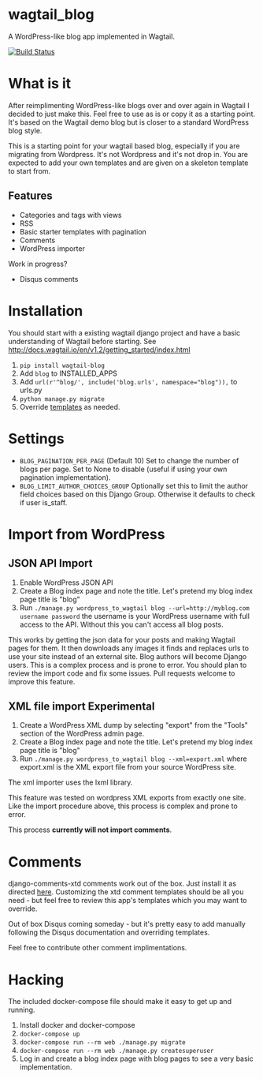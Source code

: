 # wagtail_blog
A WordPress-like blog app implemented in Wagtail.

[![Build Status](https://travis-ci.org/thelabnyc/wagtail_blog.svg?branch=master)](https://travis-ci.org/thelabnyc/wagtail_blog)

# What is it

After reimplimenting WordPress-like blogs over and over again in Wagtail I decided to just make this. 
Feel free to use as is or copy it as a starting point. 
It's based on the Wagtail demo blog but is closer to a standard WordPress blog style. 

This is a starting point for your wagtail based blog, especially if you are migrating from Wordpress. It's not Wordpress and it's not drop in. You are expected to add your own templates and are given on a skeleton template to start from.

## Features

- Categories and tags with views
- RSS
- Basic starter templates with pagination
- Comments
- WordPress importer

Work in progress?

- Disqus comments

# Installation

You should start with a existing wagtail django project and have a basic understanding of Wagtail before starting.
See http://docs.wagtail.io/en/v1.2/getting_started/index.html

1. `pip install wagtail-blog`
2. Add `blog` to INSTALLED_APPS
3. Add `url(r'^blog/', include('blog.urls', namespace="blog")),` to urls.py
4. `python manage.py migrate`
5. Override [templates](/blog/templates/blog/) as needed.

# Settings

- `BLOG_PAGINATION_PER_PAGE` (Default 10) Set to change the number of blogs per page. Set to None to disable (useful if using your own pagination implementation).
- `BLOG_LIMIT_AUTHOR_CHOICES_GROUP` Optionally set this to limit the author field choices based on this Django Group. Otherwise it defaults to check if user is_staff.

# Import from WordPress

## JSON API Import

1. Enable WordPress JSON API
2. Create a Blog index page and note the title. Let's pretend my blog index page title is "blog"
3. Run `./manage.py wordpress_to_wagtail blog --url=http://myblog.com username password` the username is your WordPress username with full access to the API. Without this you can't access all blog posts.

This works by getting the json data for your posts and making Wagtail pages for them. 
It then downloads any images it finds and replaces urls to use your site instead of an external site. 
Blog authors will become Django users.
This is a complex process and is prone to error. You should plan to review the import code and fix some issues.
Pull requests welcome to improve this feature.

## XML file import **Experimental**

1. Create a WordPress XML dump by selecting "export" from the "Tools" section 
of the WordPress admin page.
2. Create a Blog index page and note the title. Let's pretend my blog index page title is "blog"
3. Run `./manage.py wordpress_to_wagtail blog --xml=export.xml` where export.xml is the XML export file from your source WordPress site. 

The xml importer uses the lxml library.

This feature was tested on wordpress XML exports from exactly one site. Like the import
procedure above, this process is complex and prone to error. 

This process **currently will not import comments**.

# Comments

django-comments-xtd comments work out of the box. Just install it as directed [here](http://django-comments-xtd.readthedocs.org/en/latest/). 
Customizing the xtd comment templates should be all you need - but feel free to review this app's templates which you may want to override.

Out of box Disqus coming someday - but it's pretty easy to add manually following the Disqus documentation and overriding templates.

Feel free to contribute other comment implimentations.

# Hacking

The included docker-compose file should make it easy to get up and running. 

1. Install docker and docker-compose
2. `docker-compose up`
3. `docker-compose run --rm web ./manage.py migrate`
4. `docker-compose run --rm web ./manage.py createsuperuser`
5. Log in and create a blog index page with blog pages to see a very basic implementation.

